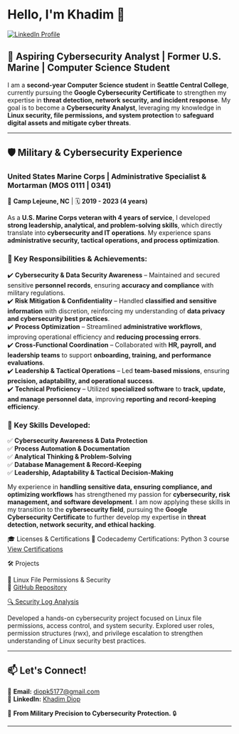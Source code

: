 # **Hello, I'm Khadim 👋**  

<a href="https://www.linkedin.com/in/khadim-diop-9716802b1/" target="_blank">
    <img src="https://img.shields.io/badge/LinkedIn-Profile-blue?logo=linkedin" alt="LinkedIn Profile">
</a>

## 🚀 **Aspiring Cybersecurity Analyst | Former U.S. Marine | Computer Science Student**  

I am a **second-year Computer Science student** in **Seattle Central College**, currently pursuing the **Google Cybersecurity Certificate** to strengthen my expertise in **threat detection, network security, and incident response**. My goal is to become a **Cybersecurity Analyst**, leveraging my knowledge in **Linux security, file permissions, and system protection** to **safeguard digital assets and mitigate cyber threats**.  

---

## **🛡 Military & Cybersecurity Experience**  

### **United States Marine Corps | Administrative Specialist & Mortarman (MOS 0111 | 0341)**  
📍 **Camp Lejeune, NC** | 🗓 **2019 - 2023 (4 years)**  

As a **U.S. Marine Corps veteran with 4 years of service**, I developed **strong leadership, analytical, and problem-solving skills**, which directly translate into **cybersecurity and IT operations**. My experience spans **administrative security, tactical operations, and process optimization**.

### **🔹 Key Responsibilities & Achievements:**  
✔️ **Cybersecurity & Data Security Awareness** – Maintained and secured sensitive **personnel records**, ensuring **accuracy and compliance** with military regulations.  
✔️ **Risk Mitigation & Confidentiality** – Handled **classified and sensitive information** with discretion, reinforcing my understanding of **data privacy and cybersecurity best practices**.  
✔️ **Process Optimization** – Streamlined **administrative workflows**, improving operational efficiency and **reducing processing errors**.  
✔️ **Cross-Functional Coordination** – Collaborated with **HR, payroll, and leadership teams** to support **onboarding, training, and performance evaluations**.  
✔️ **Leadership & Tactical Operations** – Led **team-based missions**, ensuring **precision, adaptability, and operational success**.  
✔️ **Technical Proficiency** – Utilized **specialized software** to **track, update, and manage personnel data**, improving **reporting and record-keeping efficiency**.  

### **🔹 Key Skills Developed:**  
✅ **Cybersecurity Awareness & Data Protection**  
✅ **Process Automation & Documentation**  
✅ **Analytical Thinking & Problem-Solving**  
✅ **Database Management & Record-Keeping**  
✅ **Leadership, Adaptability & Tactical Decision-Making**  

My experience in **handling sensitive data, ensuring compliance, and optimizing workflows** has strengthened my passion for **cybersecurity, risk management, and software development**. I am now applying these skills in my transition to the **cybersecurity field**, pursuing the **Google Cybersecurity Certificate** to further develop my expertise in **threat detection, network security, and ethical hacking**.

🎓 Licenses & Certifications
📜 Codecademy Certifications:
Python 3 course <a href="https://www.linkedin.com/in/khadim-diop-9716802b1/details/certifications/" target="_blank">View Certifications</a>


🛠 Projects

🔹 Linux File Permissions & Security  
📌 <a href="https://github.com/KHAUSMC/linux-file-permissions/blob/main/README.md" target="_blank">GitHub Repository</a>  

[🔍 Security Log Analysis](https://github.com/KHAUSMC/Security-Log-Analysis/blob/main/README.md)




Developed a hands-on cybersecurity project focused on Linux file permissions, access control, and system security. Explored user roles, permission structures (rwx), and privilege escalation to strengthen understanding of Linux security best practices.




---

## **📫 Let's Connect!**  
📩 **Email:** diopk5177@gmail.com  
🔗 **LinkedIn:** [Khadim Diop](https://www.linkedin.com/in/khadim-diop-9716802b1/)  
 

🚀 **From Military Precision to Cybersecurity Protection.** 🔒  

---


